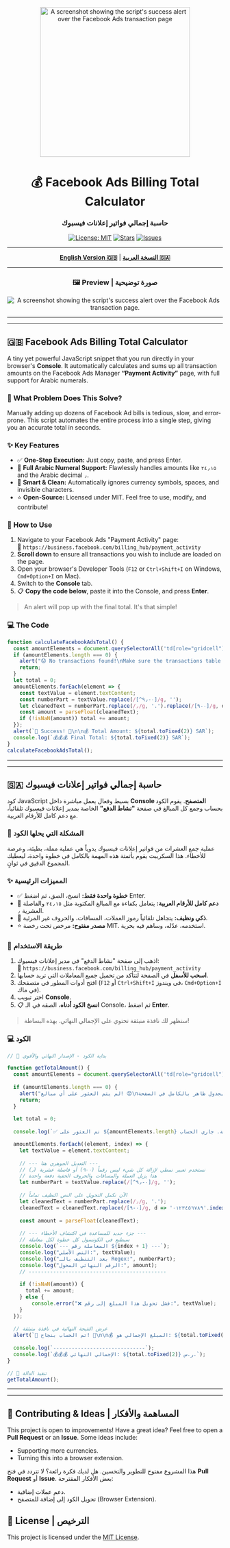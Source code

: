 <div align="center">
    <img src="avt.png" alt="A screenshot showing the script's success alert over the Facebook Ads transaction page" width="350"/>

# 💰 Facebook Ads Billing Total Calculator
### حاسبة إجمالي فواتير إعلانات فيسبوك




</div>

<div align="center">

[![License: MIT](https://img.shields.io/badge/License-MIT-blue.svg?style=for-the-badge)](https://opensource.org/licenses/MIT)
[![Stars](https://img.shields.io/github/stars/seif4d/FB-Ads-Transactions-Totaler?style=for-the-badge&logo=github&color=gold)](https://github.com/seif4d/FB-Ads-Transactions-Totaler/stargazers)
[![Issues](https://img.shields.io/github/issues/seif4d/FB-Ads-Transactions-Totaler?style=for-the-badge&logo=github)](https://github.com/seif4d/FB-Ads-Transactions-Totaler/issues)

</div>

---

<div align="center">

[**English Version 🇬🇧**](#-facebook-ads-billing-total-calculator) | [**النسخة العربية 🇸🇦**](#-حاسبة-إجمالي-فواتير-إعلانات-فيسبوك)

</div>

---

<div align="center">

### 🖼️ Preview | صورة توضيحية

![A screenshot showing the script's success alert over the Facebook Ads transaction page.](screenshot.png)

</div>

---
---

## 🇬🇧 Facebook Ads Billing Total Calculator

A tiny yet powerful JavaScript snippet that you run directly in your browser's **Console**. It automatically calculates and sums up all transaction amounts on the Facebook Ads Manager **“Payment Activity”** page, with full support for Arabic numerals.

### 🎯 What Problem Does This Solve?

Manually adding up dozens of Facebook Ad bills is tedious, slow, and error-prone. This script automates the entire process into a single step, giving you an accurate total in seconds.

### ✨ Key Features

-   ✅ **One-Step Execution:** Just copy, paste, and press Enter.
-   🔢 **Full Arabic Numeral Support:** Flawlessly handles amounts like `٢٤٫١٥` and the Arabic decimal `٫`.
-   🧹 **Smart & Clean:** Automatically ignores currency symbols, spaces, and invisible characters.
-   ⭐ **Open-Source:** Licensed under MIT. Feel free to use, modify, and contribute!

### 🚀 How to Use

1.  Navigate to your Facebook Ads "Payment Activity" page:<br>
    📍 `https://business.facebook.com/billing_hub/payment_activity`
2.  **Scroll down** to ensure all transactions you wish to include are loaded on the page.
3.  Open your browser's Developer Tools (`F12` or `Ctrl+Shift+I` on Windows, `Cmd+Option+I` on Mac).
4.  Switch to the **Console** tab.
5.  📋 **Copy the code below**, paste it into the Console, and press **Enter**.

> An alert will pop up with the final total. It's that simple!

### 💻 The Code

```javascript
function calculateFacebookAdsTotal() {
  const amountElements = document.querySelectorAll('td[role="gridcell"][aria-colindex="3"] span');
  if (amountElements.length === 0) {
    alert("😟 No transactions found!\nMake sure the transactions table is fully visible on the page before running the script.");
    return;
  }
  let total = 0;
  amountElements.forEach(element => {
    const textValue = element.textContent;
    const numberPart = textValue.replace(/[^٠-٩٫]/g, '');
    let cleanedText = numberPart.replace(/٫/g, '.').replace(/[٠-٩]/g, d => '٠١٢٣٤٥٦٧٨٩'.indexOf(d));
    const amount = parseFloat(cleanedText);
    if (!isNaN(amount)) total += amount;
  });
  alert(`🎉 Success! 🎉\n\n💰 Total Amount: ${total.toFixed(2)} SAR`);
  console.log(`💰💰💰 Final Total: ${total.toFixed(2)} SAR`);
}
calculateFacebookAdsTotal();
```

---
---

## 🇸🇦 حاسبة إجمالي فواتير إعلانات فيسبوك

كود JavaScript بسيط وفعال يعمل مباشرة داخل **Console المتصفح**. يقوم الكود بحساب وجمع كل المبالغ في صفحة **"نشاط الدفع"** الخاصة بمدير إعلانات فيسبوك تلقائياً، مع دعم كامل للأرقام العربية.

### 🎯 المشكلة التي يحلها الكود

عملية جمع العشرات من فواتير إعلانات فيسبوك يدوياً هي عملية مملة، بطيئة، وعرضة للأخطاء. هذا السكريبت يقوم بأتمتة هذه المهمة بالكامل في خطوة واحدة، ليعطيك المجموع الدقيق في ثوانٍ.

### ✨ المميزات الرئيسية

-   ✅ **خطوة واحدة فقط:** انسخ، الصق، ثم اضغط Enter.
-   🔢 **دعم كامل للأرقام العربية:** يتعامل بكفاءة مع المبالغ المكتوبة مثل `٢٤٫١٥` والفاصلة العشرية `٫`.
-   🧹 **ذكي ونظيف:** يتجاهل تلقائياً رموز العملات، المسافات، والحروف غير المرئية.
-   ⭐ **مصدر مفتوح:** مرخص تحت رخصة MIT. استخدمه، عدّله، وساهم فيه بحرية.

### 🚀 طريقة الاستخدام

1.  اذهب إلى صفحة "نشاط الدفع" في مدير إعلانات فيسبوك:<br>
    📍 `https://business.facebook.com/billing_hub/payment_activity`
2.  **اسحب للأسفل** في الصفحة لتتأكد من تحميل جميع المعاملات التي تريد حسابها.
3.  افتح أدوات المطور في متصفحك (`F12` أو `Ctrl+Shift+I` في ويندوز، `Cmd+Option+I` في ماك).
4.  اختر تبويب **Console**.
5.  📋 **انسخ الكود أدناه**، الصقه في الـ Console، ثم اضغط **Enter**.

> ستظهر لك نافذة منبثقة تحتوي على الإجمالي النهائي. بهذه البساطة!

### 💻 الكود

```javascript
// 🚀 بداية الكود - الإصدار النهائي والأقوى

function getTotalAmount() {
  const amountElements = document.querySelectorAll('td[role="gridcell"][aria-colindex="3"] span');
  
  if (amountElements.length === 0) {
    alert("لم يتم العثور على أي مبالغ! 😟\nتأكد من أن الجدول ظاهر بالكامل في الصفحة.");
    return;
  }
  
  let total = 0;
  
  console.log(`✅ تم العثور على ${amountElements.length} معاملة. جاري الحساب... ⏳`);

  amountElements.forEach((element, index) => {
    let textValue = element.textContent;
    
    // --- التعديل الجوهري هنا ---
    // نستخدم تعبير نمطي لإزالة كل شيء ليس رقماً (٠-٩) أو فاصلة عشرية (٫)
    // هذا يزيل العملة والمسافات والحروف الخفية دفعة واحدة
    let numberPart = textValue.replace(/[^٠-٩٫]/g, '');
    
    // الآن نكمل التحويل على النص النظيف تماماً
    let cleanedText = numberPart.replace(/٫/g, '.');
    cleanedText = cleanedText.replace(/[٠-٩]/g, d => '٠١٢٣٤٥٦٧٨٩'.indexOf(d));
    
    const amount = parseFloat(cleanedText);
    
    // --- جزء جديد للمساعدة في اكتشاف الأخطاء ---
    // سيطبع في الكونسول كل خطوة لكل معاملة
    console.log(`--- المعاملة رقم ${index + 1} ---`);
    console.log("النص الأصلي:", textValue);
    console.log("بعد التنظيف بالـ Regex:", numberPart);
    console.log("الرقم النهائي المحول:", amount);
    // ---------------------------------------------
    
    if (!isNaN(amount)) {
      total += amount;
    } else {
        console.error("❌ فشل تحويل هذا المبلغ إلى رقم:", textValue);
    }
  });
  
  // عرض النتيجة النهائية في نافذة منبثقة
  alert(`🎉 تم الحساب بنجاح! 🎉\n\n💰 المبلغ الإجمالي هو: ${total.toFixed(2)} ر.س.`);
  
  console.log(`------------------------------`);
  console.log(`💰💰💰 الإجمالي النهائي: ${total.toFixed(2)} ر.س.`);
}

// 🚀 تنفيذ الدالة
getTotalAmount();
```

---
---

## 🤝 Contributing & Ideas | المساهمة والأفكار

This project is open to improvements! Have a great idea? Feel free to open a **Pull Request** or an **Issue**. Some ideas include:

-   Supporting more currencies.
-   Turning this into a browser extension.

هذا المشروع مفتوح للتطوير والتحسين. هل لديك فكرة رائعة؟ لا تتردد في فتح **Pull Request** أو **Issue**. بعض الأفكار المقترحة:

-   دعم عملات إضافية.
-   تحويل الكود إلى إضافة للمتصفح (Browser Extension).

## 📄 License | الترخيص

This project is licensed under the [MIT License](LICENSE).
